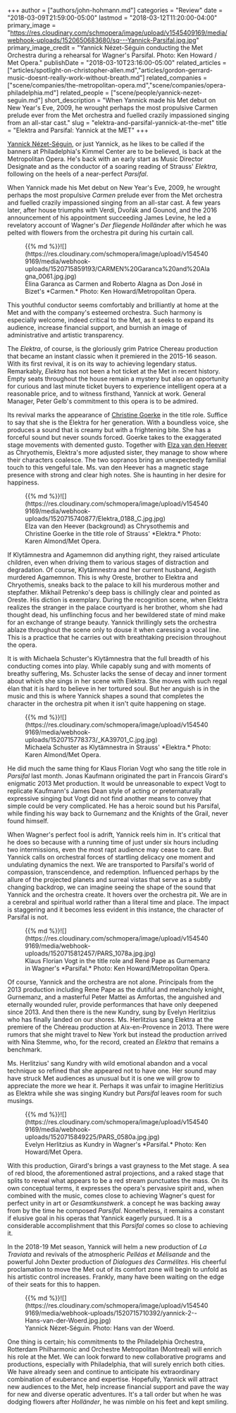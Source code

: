 +++
author = ["authors/john-hohmann.md"]
categories = "Review"
date = "2018-03-09T21:59:00-05:00"
lastmod = "2018-03-12T11:20:00-04:00"
primary_image = "https://res.cloudinary.com/schmopera/image/upload/v1545409169/media/webhook-uploads/1520650683680/sq---Yannick-Parsifal.jpg.jpg"
primary_image_credit = "Yannick Nézet-Séguin conducting the Met Orchestra during a rehearsal for Wagner's Parsifal. Photo: Ken Howard / Met Opera."
publishDate = "2018-03-10T23:16:00-05:00"
related_articles = ["articles/spotlight-on-christopher-allen.md","articles/gordon-gerrard-music-doesnt-really-work-without-breath.md"]
related_companies = ["scene/companies/the-metropolitan-opera.md","scene/companies/opera-philadelphia.md"]
related_people = ["scene/people/yannick-nezet-seguin.md"]
short_description = "When Yannick made his Met debut on New Year&#039;s Eve, 2009, he wrought perhaps the most propulsive Carmen prelude ever from the Met orchestra and fuelled crazily impassioned singing from an all-star cast."
slug = "elektra-and-parsifal-yannick-at-the-met"
title = "Elektra and Parsifal: Yannick at the MET"
+++

[Yannick Nézet-Séguin](/scene/people/yannick-nezet-seguin/), or just Yannick, as he likes to be called if the banners at Philadelphia's Kimmel Center are to be believed, is back at the Metropolitan Opera. He's back with an early start as Music Director Designate and as the conductor of a soaring reading of Strauss' *Elektra*, following on the heels of a near-perfect *Parsifal*.

When Yannick made his Met debut on New Year's Eve, 2009, he wrought perhaps the most propulsive *Carmen* prelude ever from the Met orchestra and fuelled crazily impassioned singing from an all-star cast. A few years later, after house triumphs with Verdi, Dvořák and Gounod, and the 2016 announcement of his appointment succeeding James Levine, he led a revelatory account of Wagner's *Der fliegende Holländer* after which he was pelted with flowers from the orchestra pit during his curtain call.

<figure data-type="image">{{% md %}}![](https://res.cloudinary.com/schmopera/image/upload/v1545409169/media/webhook-uploads/1520715859193/CARMEN%20Garanca%20and%20Alagna_0061.jpg.jpg)
<figcaption>Elina Garanca as Carmen and Roberto Alagna as Don José in Bizet's *Carmen.* Photo: Ken Howard/Metropolitan Opera.</figcaption>
</figure>

This youthful conductor seems comfortably and brilliantly at home at the Met and with the company's esteemed orchestra. Such harmony is especially welcome, indeed critical to the Met, as it seeks to expand its audience, increase financial support, and burnish an image of administrative and artistic transparency. 

The *Elektra*, of course, is the gloriously grim Patrice Chereau production that became an instant classic when it premiered in the 2015-16 season. With its first revival, it is on its way to achieving legendary status. Remarkably, *Elektra* has not been a hot ticket at the Met in recent history. Empty seats throughout the house remain a mystery but also an opportunity for curious and last minute ticket buyers to experience intelligent opera at a reasonable price, and to witness firsthand, Yannick at work. General Manager, Peter Gelb's commitment to this opera is to be admired.

Its revival marks the appearance of [Christine Goerke](/talking-with-singers-christine-goerke/) in the title role. Suffice to say that she is the Elektra for her generation. With a boundless voice, she produces a sound that is creamy but with a frightening bite. She has a forceful sound but never sounds forced. Goerke takes to the exaggerated stage movements with demented gusto. Together with [Elza van den Heever](/talking-with-singers-elza-van-den-heever/) as Chryothemis, Elektra's more adjusted sister, they manage to show where their characters coalesce. The two sopranos bring an unexpectedly familial touch to this vengeful tale. Ms. van den Heever has a magnetic stage presence with strong and clear high notes. She is haunting in her desire for happiness. 

<figure data-type="image">{{% md %}}![](https://res.cloudinary.com/schmopera/image/upload/v1545409169/media/webhook-uploads/1520715740877/Elektra_0188_C.jpg.jpg)
<figcaption>Elza van den Heever (background) as Chrysothemis and Christine Goerke in the title role of Strauss' *Elektra.* Photo: Karen Almond/Met Opera.</figcaption>
</figure>

If Klytämnestra and Agamemnon did anything right, they raised articulate children, even when driving them to various stages of distraction and degradation. Of course, Klytämnestra and her current husband, Aegisth murdered Agamemnon. This is why Oreste, brother to Elektra and Chryothemis, sneaks back to the palace to kill his murderous mother and stepfather. Mikhail Petrenko's deep bass is chillingly clear and pointed as Oreste. His diction is exemplary. During the recognition scene, when Elektra realizes the stranger in the palace courtyard is her brother, whom she had thought dead, his unflinching focus and her bewildered state of mind make for an exchange of strange beauty. Yannick thrillingly sets the orchestra ablaze throughout the scene only to douse it when caressing a vocal line. This is a practice that he carries out with breathtaking precision throughout the opera.  

It is with Michaela Schuster's Klytämnestra that the full breadth of his conducting comes into play. While capably sung and with moments of breathy suffering, Ms. Schuster lacks the sense of decay and inner torment about which she sings in her scene with Elektra. She moves with such regal élan that it is hard to believe in her tortured soul. But her anguish is in the music and this is where Yannick shapes a sound that completes the character in the orchestra pit when it isn't quite happening on stage.

<figure data-type="image">{{% md %}}![](https://res.cloudinary.com/schmopera/image/upload/v1545409169/media/webhook-uploads/1520715778373/_KA39701_C.jpg.jpg)
<figcaption>Michaela Schuster as Klytämnestra in Strauss' *Elektra.* Photo: Karen Almond/Met Opera.</figcaption>
</figure>

He did much the same thing for Klaus Florian Vogt who sang the title role in *Parsifal* last month. Jonas Kaufmann originated the part in Francois Girard's enigmatic 2013 Met production. It would be unreasonable to expect Vogt to replicate Kaufmann's James Dean style of acting or preternaturally expressive singing but Vogt did not find another means to convey that simple could be very complicated. He has a heroic sound but his Parsifal, while finding his way back to Gurnemanz and the Knights of the Grail, never found himself. 

When Wagner's perfect fool is adrift, Yannick reels him in. It's critical that he does so because with a running time of just under six hours including two intermissions, even the most rapt audience may cease to care. But Yannick calls on orchestral forces of startling delicacy one moment and undulating dynamics the next. We are transported to Parsifal's world of compassion, transcendence, and redemption. Influenced perhaps by the allure of the projected planets and surreal vistas that serve as a subtly changing backdrop, we can imagine seeing the shape of the sound that Yannick and the orchestra create. It hovers over the orchestra pit. We are in a cerebral and spiritual world rather than a literal time and place. The impact is staggering and it becomes less evident in this instance, the character of Parsifal is not. 

<figure data-type="image">{{% md %}}![](https://res.cloudinary.com/schmopera/image/upload/v1545409169/media/webhook-uploads/1520715812457/PARS_1078a.jpg.jpg)
<figcaption>Klaus Florian Vogt in the title role and René Pape as Gurnemanz in Wagner's *Parsifal.* Photo: Ken Howard/Metropolitan Opera.</figcaption>
</figure>

Of course, Yannick and the orchestra are not alone. Principals from the 2013 production including Rene Pape as the dutiful and melancholy knight, Gurnemanz, and a masterful Peter Mattei as Amfortas, the anguished and eternally wounded ruler, provide performances that have only deepened since 2013. And then there is the new Kundry, sung by Evelyn Herlitzius who has finally landed on our shores. Ms. Herlitzius sang Elektra at the premiere of the Chéreau production at Aix-en-Provence in 2013. There were rumors that she might travel to New York but instead the production arrived with Nina Stemme, who, for the record, created an *Elektra* that remains a benchmark.

Ms. Herlitzius' sang Kundry with wild emotional abandon and a vocal technique so refined that she appeared not to have one. Her sound may have struck Met audiences as unusual but it is one we will grow to appreciate the more we hear it. Perhaps it was unfair to imagine Herlitizius as Elektra while she was singing Kundry but *Parsifal* leaves room for such musings.

<figure data-type="image">{{% md %}}![](https://res.cloudinary.com/schmopera/image/upload/v1545409169/media/webhook-uploads/1520715849225/PARS_0580a.jpg.jpg)
<figcaption>Evelyn Herlitzius as Kundry in Wagner's *Parsifal.* Photo: Ken Howard/Met Opera.</figcaption>
</figure>

With this production, Girard's brings a vast grayness to the Met stage. A sea of red blood, the aforementioned astral projections, and a raked stage that splits to reveal what appears to be a red stream punctuates the mass. On its own conceptual terms, it expresses the opera's pervasive spirit and, when combined with the music, comes close to achieving Wagner's quest for perfect unity in art or *Gesamtkunstwerk*. a concept he was backing away from by the time he composed *Parsifal*. Nonetheless, it remains a constant if elusive goal in his operas that Yannick eagerly pursued. It is a considerable accomplishment that this *Parsifal* comes so close to achieving it. 

In the 2018-19 Met season, Yannick will helm a new production of *La Traviata* and revivals of the atmospheric *Pelléas et Mélisande* and the powerful John Dexter production of *Dialogues des Carmélites*. His cheerful proclamation to move the Met out of its comfort zone will begin to unfold as his artistic control increases. Frankly, many have been waiting on the edge of their seats for this to happen. 

<figure data-type="image">{{% md %}}![](https://res.cloudinary.com/schmopera/image/upload/v1545409169/media/webhook-uploads/1520715710392/yannick-2--Hans-van-der-Woerd.jpg.jpg)
<figcaption>Yannick Nézet-Séguin. Photo: Hans van der Woerd.</figcaption>
</figure>

One thing is certain; his commitments to the Philadelphia Orchestra, Rotterdam Philharmonic and Orchestre Metropolitan (Montreal) will enrich his role at the Met. We can look forward to new collaborative programs and productions, especially with Philadelphia, that will surely enrich both cities. We have already seen and continue to anticipate his extraordinary combination of exuberance and expertise. Hopefully, Yannick will attract new audiences to the Met, help increase financial support and pave the way for new and diverse operatic adventures. It's a tall order but when he was dodging flowers after *Holländer*, he was nimble on his feet and kept smiling.

